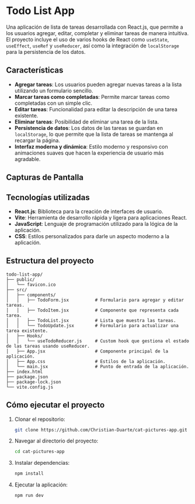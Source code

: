 # Todo List App

Una aplicación de lista de tareas desarrollada con React.js, que permite a los usuarios agregar, editar, completar y eliminar tareas de manera intuitiva. El proyecto incluye el uso de varios hooks de React como `useState`, `useEffect`, `useRef` y `useReducer`, así como la integración de `localStorage` para la persistencia de los datos.

## Características

- **Agregar tareas**: Los usuarios pueden agregar nuevas tareas a la lista utilizando un formulario sencillo.
- **Marcar tareas como completadas**: Permite marcar tareas como completadas con un simple clic.
- **Editar tareas**: Funcionalidad para editar la descripción de una tarea existente.
- **Eliminar tareas**: Posibilidad de eliminar una tarea de la lista.
- **Persistencia de datos**: Los datos de las tareas se guardan en `localStorage`, lo que permite que la lista de tareas se mantenga al recargar la página.
- **Interfaz moderna y dinámica**: Estilo moderno y responsivo con animaciones suaves que hacen la experiencia de usuario más agradable.

## Capturas de Pantalla

## Tecnologías utilizadas

- **React.js**: Biblioteca para la creación de interfaces de usuario.
- **Vite**: Herramienta de desarrollo rápida y ligera para aplicaciones React.
- **JavaScript**: Lenguaje de programación utilizado para la lógica de la aplicación.
- **CSS**: Estilos personalizados para darle un aspecto moderno a la aplicación.

## Estructura del proyecto

```plaintext
todo-list-app/
├── public/
│   └── favicon.ico
├── src/
│   ├── components/
│   │   ├── TodoForm.jsx          # Formulario para agregar y editar tareas.
│   │   ├── TodoItem.jsx          # Componente que representa cada tarea.
│   │   ├── TodoList.jsx          # Lista que muestra las tareas.
│   │   └── TodoUpdate.jsx        # Formulario para actualizar una tarea existente.
│   ├── Hooks/
│   │   └── useTodoReducer.js     # Custom hook que gestiona el estado de las tareas usando useReducer.
│   ├── App.jsx                   # Componente principal de la aplicación.
│   ├── App.css                   # Estilos de la aplicación.
│   └── main.jsx                  # Punto de entrada de la aplicación.
├── index.html
├── package.json
├── package-lock.json
└── vite.config.js
```

## Cómo ejecutar el proyecto

1. Clonar el repositorio:
   ```bash
   git clone https://github.com/Christian-Duarte/cat-pictures-app.git
   ```
2. Navegar al directorio del proyecto:
   ```bash
   cd cat-pictures-app
   ```
3. Instalar dependencias:
   ```bash
   npm install
   ```
4. Ejecutar la aplicación:
   ```bash
   npm run dev
   ```
